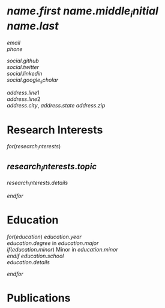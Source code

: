 # $name.first$ $name.middle_initial$ $name.last$

<i class="fas fa-at"></i>$email$  
<i class="fas fa-phone-volume"></i>$phone$  

<i class="fab fa-twitter"></i>$social.github$  
<i class="fab fa-twitter"></i>$social.twitter$  
<i class="fab fa-twitter"></i>$social.linkedin$  
<i class="fab fa-twitter"></i>$social.google_scholar$

$address.line1$  
$address.line2$  
$address.city$, $address.state$  $address.zip$

# Research Interests

$for(research_interests)$
## $research_interests.topic$
$research_interests.details$

$endfor$

# Education

$for(education)$
$education.year$  
$education.degree$ in $education.major$  
$if(education.minor)$
Minor in $education.minor$  
$endif$
$education.school$  
$education.details$

$endfor$

# Publications
